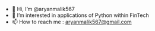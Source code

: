 - 👋 Hi, I’m @aryanmalik567
- 👀 I’m interested in applications of Python within FinTech
- 📫 How to reach me : aryanmalik567@gmail.com

<!---
aryanmalik567/aryanmalik567 is a ✨ special ✨ repository because its `README.md` (this file) appears on your GitHub profile.
You can click the Preview link to take a look at your changes.
--->
